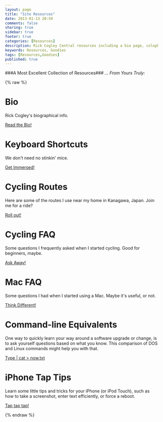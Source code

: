 ```yaml
---
layout: page
title: "Site Resources"
date: 2013-01-13 20:59
comments: false
sharing: true
sidebar: true
footer: true
categories: [Resources]
description: Rick Cogley Central resources including a bio page, colophon and other goodies.
keywords: Resources, Goodies
tags: [Resources,Goodies]
published: true
---  
```

###A Most Excellent Collection of Resources###
_... From Yours Truly:_ 

{% raw %}
<div class="hero-unit">
  <h1>Bio</h1>
  <p>Rick Cogley's biographical info.</p>
  <p>
    <a href="/resources/bio/" class="btn btn-primary btn-large">
      Read the Bio!
    </a>
  </p>
</div>
<div class="hero-unit">
  <h1>Keyboard Shortcuts</h1>
  <p>We don't need no stinkin' mice.</p>
  <p>
    <a href="/resources/rick-cogley-keyboard-shortcuts/" class="btn btn-warning btn-large">
      Get Immersed!
    </a>
  </p>
</div>
<div class="hero-unit">
  <h1>Cycling Routes</h1>
  <p>Here are some of the routes I use near my home in Kanagawa, Japan. Join me for a ride?</p>
  <p>
    <a href="/resources/rick-cogley-cycling-routes/" class="btn btn-danger btn-large">
      Roll out!
    </a>
  </p>
</div>
<div class="hero-unit">
  <h1>Cycling FAQ</h1>
  <p>Some questions I frequently asked when I started cycling. Good for beginners, maybe.</p>
  <p>
    <a href="/resources/rick-cogley-faq-cycling/" class="btn btn-inverse btn-large">
      Ask Away!
    </a>
  </p>
</div>
<div class="hero-unit">
  <h1>Mac FAQ</h1>
  <p>Some questions I had when I started using a Mac. Maybe it's useful, or not.</p>
  <p>
    <a href="/resources/rick-cogley-faq-mac/" class="btn btn-success btn-large">
      Think Different!
    </a>
  </p>
</div>
<div class="hero-unit">
  <h1>Command-line Equivalents</h1>
  <p>One way to quickly learn your way around a software upgrade or change, is to ask yourself questions based on what you know. This comparison of DOS and Linux commands might help you with that.</p>
  <p>
    <a href="/resources/rick-cogley-command-line-equivalents/" class="btn btn-info btn-large">
      Type | cat > now.txt
    </a>
  </p>
</div>
<div class="hero-unit">
  <h1>iPhone Tap Tips</h1>
  <p>Learn some little tips and tricks for your iPhone (or iPod Touch), such as how to take a screenshot, enter text efficiently, or force a reboot.</p>
  <p>
    <a href="/resources/rick-cogley-iphone-tap-tips/" class="btn btn-danger btn-large">
      Tap tap tap!
    </a>
  </p>
</div>
{% endraw %} 




